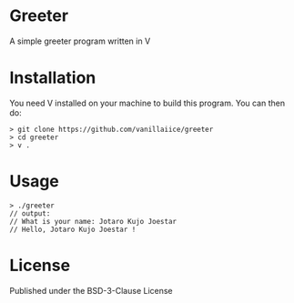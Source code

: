 # Greeter
A simple greeter program written in V

# Installation
You need V installed on your machine to build this program. You can then do:

```
> git clone https://github.com/vanillaiice/greeter
> cd greeter
> v .
```

# Usage
```
> ./greeter
// output:
// What is your name: Jotaro Kujo Joestar
// Hello, Jotaro Kujo Joestar !
```

# License

Published under the BSD-3-Clause License
